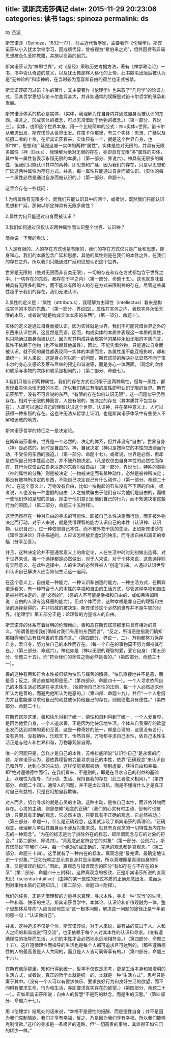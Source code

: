 title: 读斯宾诺莎偶记
date: 2015-11-29 20:23:06
categories: 读书
tags: spinoza
permalink: ds
---
by [齐谐](http://caute.net/about/)

斯宾诺莎（Spinoza，1632—77），荷兰近代哲学家，主要著作《伦理学》。斯宾诺莎从小入犹太学校学习，因成绩优异，曾被视为“希伯来之光”，但终因持有异端思想被永久革除教籍，并施以恶毒的诅咒。

斯宾诺莎认为“神即世界”，对《圣经》采取历史考据方法，著有《神学政治论》一书，书中否认奇迹的意义，以及犹太教那样人格化的上帝。此书匿名出版后被认为是“无神论的”和渎神的，在当时较为宽容和自由的荷兰也正式被禁。
<!--more-->

斯宾诺莎研习过笛卡尔的著作，其主要著作《伦理学》也采取了“几何学”的论证方式，但其哲学思想与笛卡尔差异甚大，并非如通常的误解是对笛卡尔哲学的继承和发展。

斯宾诺莎体系的核心是实体，（实体，我理解为在自身内并通过自身而被认识的东西。换言之，形成实体的概念，可以无须借助于他物的概念。）（第一部分、界说三）。实体，也即这个世界本身。用一个比较简单的公式：神=实体=世界。笛卡尔从我思出发，斯宾诺莎从世界出发。在笛卡尔那里，有三个实体：思想、广延以及统摄二者的上帝，在斯宾诺莎看来，实体只有一个，就是这个世界自身，也即“神”，思想和广延是这唯一实体的两种“属性”。实体是绝对无限的，并具有无限多属性（神（Deus），我理解为绝对无限的存在，亦即具有无限“多”属性的实体，其中每一属性各表示永恒无限的本质。）（第一部分、界说六）。神具有无限多的属性，但我们只能认识其中的两种，即思想和广延，因为我们的存在，只是以思想和广延这两种属性为存在方式。并且，每一属性只能通过自身而被认识。（实体的每一个属性必然是通过自身而被认识的。）（第一部分、命题十）。

这里会存在一些疑问：

1.为何属性有无限多个，而我们只能认识其中的两个，或者说，既然我们只能认识思想和广延，那何以断定神具有无限多属性？

2.属性为何只能通过自身而被认识？

3.我们如何通过仅仅认识两种属性而认识整个世界、认识神？

简单说一下我的看法：

1.人是有限的，人的存在方式也是有限的，我们的存在方式仅只是广延和思想，即身和心，我们的本质包含广延和思想，其他的属性则是在我们的本性之外，在我们的存在之外，所以我们只能通过广延和思想认识这个世界。

世界是无限的（绝对无限而非自类无限），一切的存在和存在方式都包含于世界之中。（一切存在的东西，都存在于神之内）（第一部分、命题十五）。这也就意味着神具有无限多的属性，而不能以有限的人的存在方式来限制神的存在，尽管这些属性超乎于我们的存在，我们无法认识。

2.属性的定义是：“属性（attributus），我理解为由知性（intellectus）看来是构成实体的本质的东西。”（第一部分、界说四）。属性在实体之内，表现实体永恒无限的本质，或者说“就是构成实体本质的东西”。（第一部分、命题十）。

实体的定义是通过自身而被认识，因为实体就是世界，我们不可能凭借世界之外的东西来认识世界，这显然是荒谬。因而，构成实体的本质并表现这一本质的属性，也只能通过自身而被认识，因为就其构成并表现实体的某种永恒无限的本质而言，属性不依赖于他物（也不依赖其他属性），因此，不能凭借外物，只能通过自身而被认识。就不同的属性都表现同一实体的本质而言，各属性虽不能互相影响，却和谐统一。对人来说，这是身心何以同一的问题，斯宾诺莎的解决办法显然不同于笛卡尔的身心交感论及莱布尼兹的预定和谐说等，而是身心一体两面。（观念的次序和联系与事物的次序和联系是相同的。）（第二部分、命题七）。

3.我们只能认识两种属性，我们的存在方式也只限于这两种属性，但每一属性，都表现着实体永恒无限的本质，所以我们通过有限的属性即可认识无限的世界。斯宾诺莎那里，没有不可言说的东西，“有限的存在如何认识无限”，这一问题似乎仍然存在。相对于无限的神而言，人是有限的、被决定的存在（其本质并不包含存在），人却可以通过自己的理智认识这个世界、认识神，并在某种意义上，人可以获得一种永恒的存在。这也许无法从哲学上证明，也是斯宾诺莎体系中有些使人不解和迷惑的地方。

斯宾诺莎哲学的特征之一是决定论。

在斯宾诺莎看来，世界是一个必然的、决定的体系，但并非没有“自由”。世界自身（神）是必然的，同时是自由的。神，自我决定（神只是按照它的本性的法则而行动，不受任何东西的强迫。）（第一部分、命题十七）。或者说，世界是必然，但却是依照自己的本性而必然，并不被外物决定。（凡是仅仅由自身本性的必然性而存在、其行为仅仅由它自身决定的东西叫做自由）（第一部分、界说七）。特殊的事物（神的属性的分殊）则是被决定（一物被决定而有某种动作，必然是被神所决定；那没有被神所决定的东西，不能自己决定自己有什么动作。）（第一部分、命题二十六）。在这个意义上，万物没有自由，比如一块抛起的石头没有不下落的自由。或者说，人也没有一种虚假的自由（人之被欺骗由于他们自以为他们是自由的，而唯一使他们作如是想的原因，即由于他们意识到他们自己的行为，而不知道决定这些行为的原因。）（第二部分，命题三十五附释）。

这里仍然存在一种对自由的寻求的可能性，即被自己本性决定而行动，而非被外物决定而行动。对于人来说，就是凭借理智的能力认识自己的本性（认识神、认识物、认识自己），过一种依照自己本性，而不被外物干扰的生活。正如斯宾诺莎在《知性改进论》开头描述的，人应该怎样放弃虚幻的快乐，而寻求自由和真正的幸福（分享至善）。

并且，这种决定论并不是通常意义上的命定论，人在生活中时时刻刻做出选择，对于世界来说，每一个选择都是必然做出，对于人来说，对于个体来说，这些选择则有实际意义，在此种选择中，人的生活的必然性被人“创造”出来。人通过认识世界和认识自己解决人应当如何生活这一追问。

在这个意义上，自由是一种能力，一种认识和创造的能力，一种生活方式，在斯宾诺莎看来，有一种符合于人的本性的幸福和自由的生活方式，尽管这种幸福和自由是被神所决定的，是“必然的”，（恶的人不可能是幸福和自由的，或如弗洛姆所说：自由的人没有选择恶的能力）。但对个体而言，这种幸福是靠自己的理智和生活的选择获得的，并非机械的被决定。斯宾诺莎这个必然的世界并不是牛顿的世界。《伦理学》第五部分正是：论理智的力量或人的自由。

斯宾诺莎的体系有着鲜明的伦理倾向，善和恶在斯宾诺莎那里只具有相对的意义。“所谓善是指我们确知对我们有用的东西而言”。“反之，所谓恶是指我们确知那阻碍我们占有任何善的东西而言。”（第四部分、界说一、二）。万物都努力保存自身，爱自身，努力依自己的本性而存在。（每一个自在的事物莫不努力保持其存在。）（第三部分、命题六）。神也如是（神以无限的理智的爱，爱它自身）（第五部分、命题三十五）。而“符合我们的本性之物必然是善的。”（第四部分、命题三十一）。

善的这种有用和符合本性被归结为快乐与痛苦的情感，“快乐直接地并不是恶，而是善；反之，痛苦直接地即是恶。”（第四部分、命题四十一）。一个人寻求依照自己的本性生活必然是在寻求快乐。（依照他自己本性的法则，每一个人必然追求他所认为是善的，而避免他所认为是恶的。）（第四部、命题十九）。并且“一个人愈努力并且愈能够寻求他自己的利益或保持他自己的存在，则他便愈具有德性。”（第四部分、命题二十）。

在斯宾诺莎这里，善和快乐得到了统一，德性和自利得到了统一，一个人爱世界，是因为他爱自身，一个人追求善，正是因为他快乐地生活。个体从自我保存的欲望出发而达到对神的爱和至善，这是一种奇妙的统一，却是合理的，这里没有苦行，没有克制、没有牺牲，乐观天下、怡然自得，万物都寻求自己本性，依自己本性生活正是与他人和世界和谐，万物静观皆自得。

唯一的问题只是，怎样才是自己的本性，苏格拉底所说“认识你自己”是永恒的问题，斯宾诺莎认为，要依靠理智的力量寻求自己的本性，依靠“正确观念”来认识自己和外界，达到心灵的主动，这样便能克服被动，辨别虚妄，获得自由和幸福。即“绝对遵循德性而行，在我们看来，不是别的，即是在寻求自己的利益的基础上，以理性为指导，而行动、生活、保持自我的存在（此三者意义相同）。”（第四部分、命题二十四）。通常人的问题，并不是太过自私，而是不懂得什么才是真正对自己有益的，只是在幻想自我欺骗。

对人而言，努力寻求的就是心灵的主动，这种主动，是依自己本性，而非依外物而存在。心灵的主动，则是依赖“观念的正确”（我们的心灵有时主动，但有时也被动；只要具有正确的观念，它必然主动，只要具有不正确的观念，它必然被动。）（第三部分、命题一）。什么是正确观念，这里就涉及了斯宾诺莎的真理论。“正确观念，我理解为单就其自身而不涉及对象来说，就具有真观念的一切特性及内在标志的一种观念”。“内在的标志是为了排除外在的标志，即所谓观念与它的对象的符合。”（第二部分、界说四）。“真观念必定符合它的对象”（第一部分、公则六）。斯宾诺莎说“在我们心中，每一个绝对的或正确的、完满的观念都是真观念。”（第二部分、命题三十四）。这里就有了一种内在的标准。真观念是“最完满、最确定地认识一个对象。”“正如光明之显示其自身并显示黑暗，所以真理即是真理自身的标准，又是错误的标准。”因此，真观念与错误观念的区分“有如存在与不存在的关系”（第二部分、命题四十三附释）。这种真观念的极致，正是斯宾诺莎所说的直观知识（scientia intuitive）（由神的某一属性的形式本质的正确观念出发，进而达到对事物本质的正确知识。）（第二部分、命题四十附释）。

我们的任务，正是凭借理智的力量寻求真理，寻求本性，寻求一种“应当”的生活，一种和谐、快乐的生活。斯宾诺莎哲学中，本体论、认识论和价值观融为一体，整个思想体系导向“人应当如何生活”这一根本问题，解决这一问题的途径正是千年前的那一句：“认识你自己”。

并且，这种追求不仅是个体，斯宾诺莎说，对于人来说，最有益的莫过于人。人和人之间的和谐或说“可交流”，也正依赖于每个人对其本性的认识和寻求。（唯有遵循理性的指导而生活，人们的本性才会必然地永远地相符合。）（第四部分、命题三十五）。这样遵循理性而指导的生活也是每个人都可追求且可达到的，（那些遵循德性的人的最高善是人人共同的，而且是人人皆可同等享有的。）（第四部分，命题三十六）。

在斯宾诺莎那里，知和行得到统一，哲学不仅仅是思考，更是生活本身和被澄明的生活方式，或者说，真正的哲学本就是统一的，本就是一种“生活方式”，思考只是寓于其中。（没有一个人可以有要求快乐、要求良好行为和良好生活的欲望，而不同时有要求生命，行为和生活，亦即要求真实存在的欲望。）（第四部分、命题二十一）。正如斯宾诺莎所说：自由人的智慧“不是死的默念，而是生的沉思。”（第四部分、命题六十七）。

用《伦理学》结尾处的话来说，“幸福不是德性的报酬、而是德性自身；并不是因为我们克制情欲、我们才享有幸福，反之，乃是因为我们享有幸福，所以我们能够克制情欲。”这样的寻求是一条艰苦的道路，但“一切高贵的事物，其难得正如它们的稀少一样。”